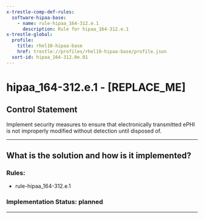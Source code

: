 ```yaml
---
x-trestle-comp-def-rules:
  software-hipaa-base:
    - name: rule-hipaa_164-312.e.1
      description: Rule for hipaa_164-312.e.1
x-trestle-global:
  profile:
    title: rhel10-hipaa-base
    href: trestle://profiles/rhel10-hipaa-base/profile.json
  sort-id: hipaa_164-312.0e.01
---
```


# hipaa_164-312.e.1 - \[REPLACE_ME\] 

## Control Statement

Implement security measures to ensure that electronically transmitted ePHI is not improperly modified without detection until disposed of.

______________________________________________________________________

## What is the solution and how is it implemented?

<!-- For implementation status enter one of: implemented, partial, planned, alternative, not-applicable -->

<!-- Note that the list of rules under ### Rules: is read-only and changes will not be captured after assembly to JSON -->

<!-- Add control implementation description here for control: hipaa_164-312.e.1 -->

### Rules:

  - rule-hipaa_164-312.e.1

### Implementation Status: planned

______________________________________________________________________
